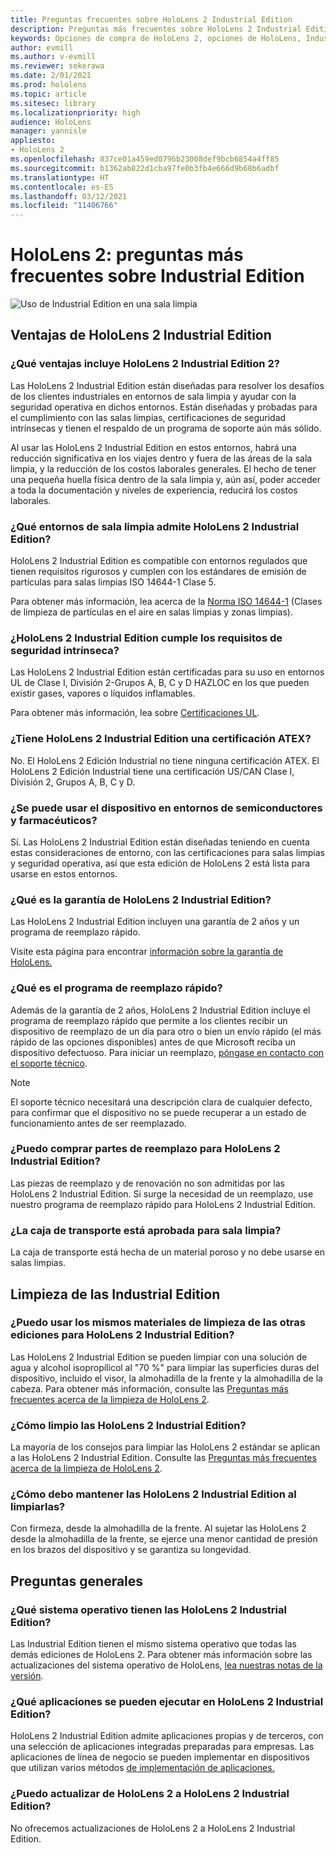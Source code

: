 ```yaml
---
title: Preguntas frecuentes sobre HoloLens 2 Industrial Edition
description: Preguntas más frecuentes sobre HoloLens 2 Industrial Edition
keywords: Opciones de compra de HoloLens 2, opciones de HoloLens, Industrial Edition
author: evmill
ms.author: v-evmill
ms.reviewer: sekerawa
ms.date: 2/01/2021
ms.prod: hololens
ms.topic: article
ms.sitesec: library
ms.localizationpriority: high
audience: HoloLens
manager: yannisle
appliesto:
- HoloLens 2
ms.openlocfilehash: 837ce01a459ed0796b23008def9bcb6854a4ff85
ms.sourcegitcommit: b1362ab822d1cba97fe0b3fb4e666d9b68b6adbf
ms.translationtype: HT
ms.contentlocale: es-ES
ms.lasthandoff: 03/12/2021
ms.locfileid: "11406766"
---
```

# <a name="hololens-2---industrial-edition-faq"></a>HoloLens 2: preguntas más frecuentes sobre Industrial Edition

![Uso de Industrial Edition en una sala limpia](./images/industrial-sku-with-remote-assist.png)

## <a name="hololens-2-industrial-edition-benefits"></a>Ventajas de HoloLens 2 Industrial Edition

### <a name="what-benefits-does-hololens-2-industrial-edition-2-include"></a>¿Qué ventajas incluye HoloLens 2 Industrial Edition 2?

Las HoloLens 2 Industrial Edition están diseñadas para resolver los desafíos de los clientes industriales en entornos de sala limpia y ayudar con la seguridad operativa en dichos entornos. Están diseñadas y probadas para el cumplimiento con las salas limpias, certificaciones de seguridad intrínsecas y tienen el respaldo de un programa de soporte aún más sólido.

Al usar las HoloLens 2 Industrial Edition en estos entornos, habrá una reducción significativa en los viajes dentro y fuera de las áreas de la sala limpia, y la reducción de los costos laborales generales. El hecho de tener una pequeña huella física dentro de la sala limpia y, aún así, poder acceder a toda la documentación y niveles de experiencia, reducirá los costos laborales.

### <a name="what-clean-room-environments-does-hololens-2-industrial-edition-support"></a>¿Qué entornos de sala limpia admite HoloLens 2 Industrial Edition?

HoloLens 2 Industrial Edition es compatible con entornos regulados que tienen requisitos rigurosos y cumplen con los estándares de emisión de partículas para salas limpias ISO 14644-1 Clase 5.

Para obtener más información, lea acerca de la [Norma ISO 14644-1](https://www.iso.org/standard/53394.html) (Clases de limpieza de partículas en el aire en salas limpias y zonas limpias).

### <a name="does-hololens-2-industrial-edition-meet-requirements-for-intrinsic-safety"></a>¿HoloLens 2 Industrial Edition cumple los requisitos de seguridad intrínseca?

Las HoloLens 2 Industrial Edition están certificadas para su uso en entornos UL de Clase I, División 2-Grupos A, B, C y D HAZLOC en los que pueden existir gases, vapores o líquidos inflamables.

Para obtener más información, lea sobre [Certificaciones UL](https://www.ul.com/services/ul-and-c-ul-hazardous-areas-certification-north-america?csrf-token=CIwNZNlR4XbisJF39I8yWnWX9wX4WFoz&amp;Search=UL+Class+I%2C+Dev+2+&amp;search-submit=Search).

### <a name="does-the-hololens-2-industrial-edition-hold-an-atex-certification"></a>¿Tiene HoloLens 2 Industrial Edition una certificación ATEX?

No. El HoloLens 2 Edición Industrial no tiene ninguna certificación ATEX. El HoloLens 2 Edición Industrial tiene una certificación US/CAN Clase I, División 2, Grupos A, B, C y D.

### <a name="can-the-device-be-used-in-semiconductor-and-pharmaceutical-environments"></a>¿Se puede usar el dispositivo en entornos de semiconductores y farmacéuticos?

Sí. Las HoloLens 2 Industrial Edition están diseñadas teniendo en cuenta estas consideraciones de entorno, con las certificaciones para salas limpias y seguridad operativa, así que esta edición de HoloLens 2 está lista para usarse en estos entornos.

### <a name="what-is-the-hololens-2-industrial-edition-warranty"></a>¿Qué es la garantía de HoloLens 2 Industrial Edition?

Las HoloLens 2 Industrial Edition incluyen una garantía de 2 años y un programa de reemplazo rápido.

Visite esta página para encontrar [información sobre la garantía de HoloLens.](https://support.microsoft.com/warranty)

### <a name="what39s-the-rapid-replacement-program"></a>¿Qué es el programa de reemplazo rápido?

Además de la garantía de 2 años, HoloLens 2 Industrial Edition incluye el programa de reemplazo rápido que permite a los clientes recibir un dispositivo de reemplazo de un día para otro o bien un envío rápido (el más rápido de las opciones disponibles) antes de que Microsoft reciba un dispositivo defectuoso. Para iniciar un reemplazo, [póngase en contacto con el soporte técnico](https://aka.ms/hololenssupport).

> [!NOTE]
> El soporte técnico necesitará una descripción clara de cualquier defecto, para confirmar que el dispositivo no se puede recuperar a un estado de funcionamiento antes de ser reemplazado.

### <a name="can-i-purchase-replacement-parts-for-hololens-2-industrial-edition"></a>¿Puedo comprar partes de reemplazo para HoloLens 2 Industrial Edition?

Las piezas de reemplazo y de renovación no son admitidas por las HoloLens 2 Industrial Edition. Si surge la necesidad de un reemplazo, use nuestro programa de reemplazo rápido para HoloLens 2 Industrial Edition.

### <a name="is-the-carrying-case-clean-room-approved"></a>¿La caja de transporte está aprobada para sala limpia?

La caja de transporte está hecha de un material poroso y no debe usarse en salas limpias.

## <a name="cleaning-the-industrial-edition"></a>Limpieza de las Industrial Edition

### <a name="can-i-use-the-same-cleaning-materials-for-hololens-2-industrial-edition-as-the-other-editions"></a>¿Puedo usar los mismos materiales de limpieza de las otras ediciones para HoloLens 2 Industrial Edition?

Las HoloLens 2 Industrial Edition se pueden limpiar con una solución de agua y alcohol isopropílicol al &quot;70 %&quot; para limpiar las superficies duras del dispositivo, incluido el visor, la almohadilla de la frente y la almohadilla de la cabeza. Para obtener más información, consulte las [Preguntas más frecuentes acerca de la limpieza de HoloLens 2](https://docs.microsoft.com/hololens/hololens2-maintenance).

### <a name="how-do-i-clean-hololens-2-industrial-edition"></a>¿Cómo limpio las HoloLens 2 Industrial Edition?

La mayoría de los consejos para limpiar las HoloLens 2 estándar se aplican a las HoloLens 2 Industrial Edition. Consulte las [Preguntas más frecuentes acerca de la limpieza de HoloLens 2](https://docs.microsoft.com/hololens/hololens2-maintenance).

### <a name="how-should-i-hold-hololens-2-industrial-edition-when-cleaning-it"></a>¿Cómo debo mantener las HoloLens 2 Industrial Edition al limpiarlas?

Con firmeza, desde la almohadilla de la frente. Al sujetar las HoloLens 2 desde la almohadilla de la frente, se ejerce una menor cantidad de presión en los brazos del dispositivo y se garantiza su longevidad.

## <a name="general-questions"></a>Preguntas generales

### <a name="what-operating-system-does-the-hololens-2-industrial-edition-have"></a>¿Qué sistema operativo tienen las HoloLens 2 Industrial Edition?

Las Industrial Edition tienen el mismo sistema operativo que todas las demás ediciones de HoloLens 2. Para obtener más información sobre las actualizaciones del sistema operativo de HoloLens, [lea nuestras notas de la versión](hololens-release-notes.md).

### <a name="what-apps-can-run-on-the-hololens-2-industrial-edition"></a>¿Qué aplicaciones se pueden ejecutar en HoloLens 2 Industrial Edition?

HoloLens 2 Industrial Edition admite aplicaciones propias y de terceros, con una selección de aplicaciones integradas preparadas para empresas. Las aplicaciones de línea de negocio se pueden implementar en dispositivos que utilizan varios métodos [de implementación de aplicaciones.](https://docs.microsoft.com/hololens/app-deploy-overview)

### <a name="can-i-upgrade-from-hololens-2-to-hololens-2-industrial-edition"></a>¿Puedo actualizar de HoloLens 2 a HoloLens 2 Industrial Edition?

No ofrecemos actualizaciones de HoloLens 2 a HoloLens 2 Industrial Edition.
